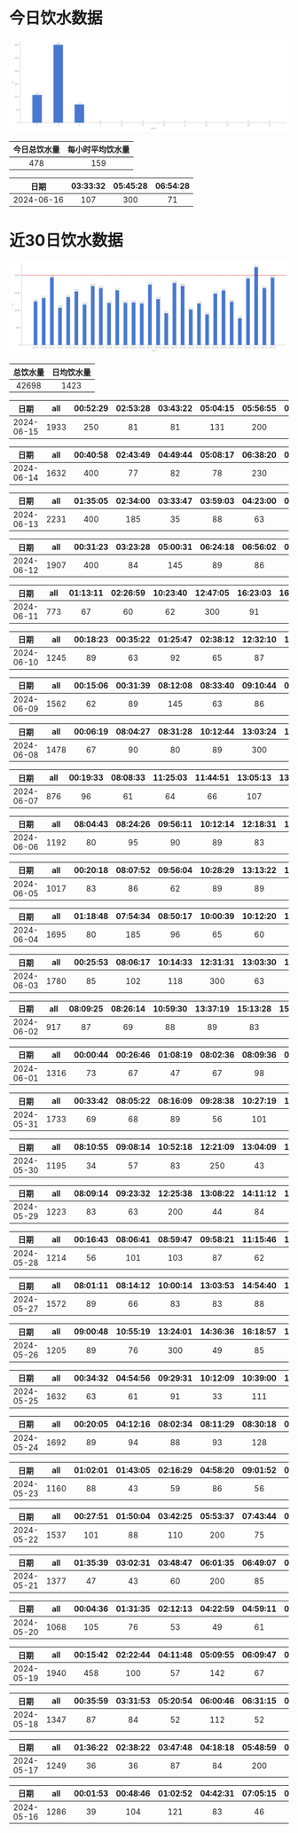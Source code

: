 # 今日饮水数据

<div align=center>
<img src="today.png" style="zoom: 100%;" />

| 今日总饮水量 | 每小时平均饮水量 |
| :----: | :----: |
| 478 | 159 |
</div>

| 日期 | 03:33:32 | 05:45:28 | 06:54:28 |
| :----: | :----: | :----: | :----: |
| 2024-06-16 | 107 | 300 | 71 |

# 近30日饮水数据

<div align=center>
<img src="30.png"style="zoom: 100%;" />

| 总饮水量 | 日均饮水量 |
| :----: | :----: |
| 42698 | 1423 |
</div>

| 日期 | all | 00:52:29 | 02:53:28 | 03:43:22 | 05:04:15 | 05:56:55 | 07:20:23 | 07:20:37 | 08:56:28 | 16:53:04 | 18:21:11 | 20:34:38 | 20:52:44 | 21:37:17 | 22:46:26 | 23:15:33 |
| :----: | :----: | :----: | :----: | :----: | :----: | :----: | :----: | :----: | :----: | :----: | :----: | :----: | :----: | :----: | :----: | :----: |
| 2024-06-15 | 1933 | 250 | 81 | 81 | 131 | 200 | 87 | 65 | 112 | 127 | 300 | 72 | 63 | 87 | 162 | 115 |

| 日期 | all | 00:40:58 | 02:43:49 | 04:49:44 | 05:08:17 | 06:38:20 | 06:58:16 | 07:31:54 | 18:02:36 | 18:43:34 | 18:53:36 | 20:33:01 | 22:26:35 | 22:42:46 |
| :----: | :----: | :----: | :----: | :----: | :----: | :----: | :----: | :----: | :----: | :----: | :----: | :----: | :----: | :----: |
| 2024-06-14 | 1632 | 400 | 77 | 82 | 78 | 230 | 61 | 88 | 84 | 84 | 96 | 83 | 166 | 103 |

| 日期 | all | 01:35:05 | 02:34:00 | 03:33:47 | 03:59:03 | 04:23:00 | 04:49:10 | 05:20:05 | 06:04:53 | 06:26:11 | 06:59:46 | 08:32:03 | 13:47:02 | 16:19:32 | 17:26:09 | 19:23:24 | 20:31:16 | 21:03:33 |
| :----: | :----: | :----: | :----: | :----: | :----: | :----: | :----: | :----: | :----: | :----: | :----: | :----: | :----: | :----: | :----: | :----: | :----: | :----: |
| 2024-06-13 | 2231 | 400 | 185 | 35 | 88 | 63 | 107 | 192 | 109 | 117 | 172 | 63 | 77 | 213 | 82 | 62 | 136 | 130 |

| 日期 | all | 00:31:23 | 03:23:28 | 05:00:31 | 06:24:18 | 06:56:02 | 06:56:37 | 06:57:50 | 07:04:24 | 07:07:58 | 07:14:33 | 07:43:55 | 07:45:47 | 07:52:34 | 19:04:26 | 20:27:20 |
| :----: | :----: | :----: | :----: | :----: | :----: | :----: | :----: | :----: | :----: | :----: | :----: | :----: | :----: | :----: | :----: | :----: |
| 2024-06-12 | 1907 | 400 | 84 | 145 | 89 | 86 | 67 | 89 | 136 | 122 | 83 | 48 | 89 | 97 | 300 | 72 |

| 日期 | all | 01:13:11 | 02:26:59 | 10:23:40 | 12:47:05 | 16:23:03 | 16:38:04 | 20:48:41 |
| :----: | :----: | :----: | :----: | :----: | :----: | :----: | :----: | :----: |
| 2024-06-11 | 773 | 67 | 60 | 62 | 300 | 91 | 72 | 121 |

| 日期 | all | 00:18:23 | 00:35:22 | 01:25:47 | 02:38:12 | 12:32:10 | 14:02:13 | 14:29:47 | 16:25:22 | 20:21:17 | 21:42:01 | 21:59:49 | 22:47:09 |
| :----: | :----: | :----: | :----: | :----: | :----: | :----: | :----: | :----: | :----: | :----: | :----: | :----: | :----: |
| 2024-06-10 | 1245 | 89 | 63 | 92 | 65 | 87 | 200 | 56 | 52 | 68 | 200 | 151 | 122 |

| 日期 | all | 00:15:06 | 00:31:39 | 08:12:08 | 08:33:40 | 09:10:44 | 09:54:45 | 12:24:50 | 13:02:28 | 16:30:40 | 17:31:55 | 18:24:41 | 19:03:48 | 20:18:23 | 22:31:08 |
| :----: | :----: | :----: | :----: | :----: | :----: | :----: | :----: | :----: | :----: | :----: | :----: | :----: | :----: | :----: | :----: |
| 2024-06-09 | 1562 | 62 | 89 | 145 | 63 | 86 | 106 | 250 | 41 | 106 | 86 | 82 | 78 | 68 | 300 |

| 日期 | all | 00:06:19 | 08:04:27 | 08:31:28 | 10:12:44 | 13:03:24 | 17:07:23 | 17:12:02 | 18:57:50 | 20:27:02 | 22:41:00 | 22:51:09 | 23:01:04 | 23:07:31 | 23:24:36 | 23:35:43 |
| :----: | :----: | :----: | :----: | :----: | :----: | :----: | :----: | :----: | :----: | :----: | :----: | :----: | :----: | :----: | :----: | :----: |
| 2024-06-08 | 1478 | 67 | 90 | 80 | 89 | 300 | 66 | 113 | 81 | 60 | 95 | 134 | 114 | 99 | 63 | 27 |

| 日期 | all | 00:19:33 | 08:08:33 | 11:25:03 | 11:44:51 | 13:05:13 | 13:42:02 | 15:15:29 | 20:25:14 | 21:17:55 | 21:29:11 | 22:01:12 |
| :----: | :----: | :----: | :----: | :----: | :----: | :----: | :----: | :----: | :----: | :----: | :----: | :----: |
| 2024-06-07 | 876 | 96 | 61 | 64 | 66 | 107 | 82 | 67 | 44 | 100 | 84 | 105 |

| 日期 | all | 08:04:43 | 08:24:26 | 09:56:11 | 10:12:14 | 12:18:31 | 14:01:04 | 14:44:21 | 15:15:35 | 15:40:00 | 16:23:38 | 18:18:59 | 19:43:45 | 22:13:30 | 22:43:23 |
| :----: | :----: | :----: | :----: | :----: | :----: | :----: | :----: | :----: | :----: | :----: | :----: | :----: | :----: | :----: | :----: |
| 2024-06-06 | 1192 | 80 | 95 | 90 | 89 | 83 | 81 | 46 | 64 | 89 | 83 | 79 | 123 | 127 | 63 |

| 日期 | all | 00:20:18 | 08:07:52 | 09:56:04 | 10:28:29 | 13:13:22 | 13:52:29 | 14:22:59 | 15:14:35 | 17:30:59 | 20:01:07 | 22:48:47 | 23:18:28 |
| :----: | :----: | :----: | :----: | :----: | :----: | :----: | :----: | :----: | :----: | :----: | :----: | :----: | :----: |
| 2024-06-05 | 1017 | 83 | 86 | 62 | 89 | 89 | 135 | 73 | 67 | 81 | 68 | 95 | 89 |

| 日期 | all | 01:18:48 | 07:54:34 | 08:50:17 | 10:00:39 | 10:12:20 | 11:13:16 | 12:19:03 | 13:02:53 | 13:16:14 | 13:58:08 | 17:05:30 | 17:31:38 | 21:20:21 | 22:46:00 | 22:54:20 |
| :----: | :----: | :----: | :----: | :----: | :----: | :----: | :----: | :----: | :----: | :----: | :----: | :----: | :----: | :----: | :----: | :----: |
| 2024-06-04 | 1695 | 80 | 185 | 96 | 65 | 60 | 85 | 200 | 62 | 71 | 84 | 113 | 67 | 300 | 139 | 88 |

| 日期 | all | 00:25:53 | 08:06:17 | 10:14:33 | 12:31:31 | 13:03:30 | 14:03:44 | 15:15:26 | 17:31:02 | 18:29:41 | 18:54:28 | 19:50:32 | 21:38:27 | 22:19:00 | 22:51:28 | 23:17:40 |
| :----: | :----: | :----: | :----: | :----: | :----: | :----: | :----: | :----: | :----: | :----: | :----: | :----: | :----: | :----: | :----: | :----: |
| 2024-06-03 | 1780 | 85 | 102 | 118 | 300 | 63 | 96 | 111 | 67 | 53 | 99 | 80 | 300 | 89 | 114 | 103 |

| 日期 | all | 08:09:25 | 08:26:14 | 10:59:30 | 13:37:19 | 15:13:28 | 15:53:09 | 16:44:08 | 17:33:47 | 19:43:41 | 20:26:11 | 22:51:37 |
| :----: | :----: | :----: | :----: | :----: | :----: | :----: | :----: | :----: | :----: | :----: | :----: | :----: |
| 2024-06-02 | 917 | 87 | 69 | 88 | 89 | 83 | 112 | 103 | 101 | 89 | 20 | 76 |

| 日期 | all | 00:00:44 | 00:26:46 | 01:08:19 | 08:02:36 | 08:09:36 | 08:42:31 | 09:08:46 | 10:01:16 | 17:03:37 | 22:57:27 |
| :----: | :----: | :----: | :----: | :----: | :----: | :----: | :----: | :----: | :----: | :----: | :----: |
| 2024-06-01 | 1316 | 73 | 67 | 47 | 67 | 98 | 75 | 90 | 99 | 400 | 300 |

| 日期 | all | 00:33:42 | 08:05:22 | 08:16:09 | 09:28:38 | 10:27:19 | 10:52:11 | 11:34:34 | 12:15:57 | 13:03:52 | 14:03:53 | 15:13:17 | 16:43:42 | 17:33:36 | 19:46:07 | 20:25:16 | 21:32:49 | 21:40:08 | 22:05:00 |
| :----: | :----: | :----: | :----: | :----: | :----: | :----: | :----: | :----: | :----: | :----: | :----: | :----: | :----: | :----: | :----: | :----: | :----: | :----: | :----: |
| 2024-05-31 | 1733 | 69 | 68 | 89 | 56 | 101 | 69 | 109 | 200 | 63 | 63 | 61 | 101 | 103 | 112 | 63 | 200 | 100 | 106 |

| 日期 | all | 08:10:55 | 09:08:14 | 10:52:18 | 12:21:09 | 13:04:09 | 14:00:41 | 14:55:11 | 16:54:41 | 21:05:26 | 22:45:46 | 22:45:51 | 23:31:14 |
| :----: | :----: | :----: | :----: | :----: | :----: | :----: | :----: | :----: | :----: | :----: | :----: | :----: | :----: |
| 2024-05-30 | 1195 | 34 | 57 | 83 | 250 | 43 | 53 | 102 | 106 | 69 | 55 | 245 | 98 |

| 日期 | all | 08:09:14 | 09:23:32 | 12:25:38 | 13:08:22 | 14:11:12 | 15:15:23 | 16:34:30 | 17:33:38 | 19:37:47 | 21:17:52 | 21:38:17 | 23:08:31 |
| :----: | :----: | :----: | :----: | :----: | :----: | :----: | :----: | :----: | :----: | :----: | :----: | :----: | :----: |
| 2024-05-29 | 1223 | 83 | 63 | 200 | 44 | 84 | 69 | 102 | 67 | 59 | 300 | 84 | 68 |

| 日期 | all | 00:16:43 | 08:06:41 | 08:59:47 | 09:58:21 | 11:15:46 | 13:04:47 | 14:46:30 | 15:41:39 | 16:06:30 | 17:33:11 | 21:32:26 | 22:15:00 |
| :----: | :----: | :----: | :----: | :----: | :----: | :----: | :----: | :----: | :----: | :----: | :----: | :----: | :----: |
| 2024-05-28 | 1214 | 56 | 101 | 103 | 87 | 62 | 69 | 109 | 81 | 64 | 115 | 300 | 67 |

| 日期 | all | 08:01:11 | 08:14:12 | 10:00:14 | 13:03:53 | 14:54:40 | 14:55:28 | 14:56:29 | 14:57:42 | 14:58:50 | 16:46:52 | 17:34:35 | 19:57:38 | 19:57:39 | 20:20:53 | 21:52:44 | 22:26:59 | 23:47:56 |
| :----: | :----: | :----: | :----: | :----: | :----: | :----: | :----: | :----: | :----: | :----: | :----: | :----: | :----: | :----: | :----: | :----: | :----: | :----: |
| 2024-05-27 | 1572 | 89 | 66 | 83 | 83 | 88 | 74 | 63 | 59 | 66 | 100 | 97 | 60 | 60 | 104 | 300 | 78 | 102 |

| 日期 | all | 09:00:48 | 10:55:19 | 13:24:01 | 14:36:36 | 16:18:57 | 17:06:26 | 19:14:54 | 21:05:08 | 21:43:07 | 22:42:13 |
| :----: | :----: | :----: | :----: | :----: | :----: | :----: | :----: | :----: | :----: | :----: | :----: |
| 2024-05-26 | 1205 | 89 | 76 | 300 | 49 | 85 | 46 | 87 | 300 | 84 | 89 |

| 日期 | all | 00:34:32 | 04:54:56 | 09:29:31 | 10:12:09 | 10:39:00 | 13:09:46 | 13:43:03 | 15:00:24 | 15:59:43 | 17:26:45 | 18:38:35 | 19:39:07 | 21:35:21 | 23:11:58 | 23:56:12 |
| :----: | :----: | :----: | :----: | :----: | :----: | :----: | :----: | :----: | :----: | :----: | :----: | :----: | :----: | :----: | :----: | :----: |
| 2024-05-25 | 1632 | 63 | 61 | 91 | 33 | 111 | 250 | 116 | 100 | 72 | 67 | 180 | 86 | 200 | 101 | 101 |

| 日期 | all | 00:20:05 | 04:12:16 | 08:02:34 | 08:11:29 | 08:30:18 | 09:58:40 | 12:19:51 | 15:49:40 | 19:17:26 | 20:17:08 | 21:02:09 |
| :----: | :----: | :----: | :----: | :----: | :----: | :----: | :----: | :----: | :----: | :----: | :----: | :----: |
| 2024-05-24 | 1692 | 89 | 94 | 88 | 93 | 128 | 91 | 250 | 400 | 300 | 92 | 67 |

| 日期 | all | 01:02:01 | 01:43:05 | 02:16:29 | 04:58:20 | 09:01:52 | 09:58:43 | 10:21:45 | 17:04:41 | 21:27:10 | 22:39:48 |
| :----: | :----: | :----: | :----: | :----: | :----: | :----: | :----: | :----: | :----: | :----: | :----: |
| 2024-05-23 | 1160 | 88 | 43 | 59 | 86 | 56 | 83 | 74 | 300 | 71 | 300 |

| 日期 | all | 00:27:51 | 01:50:04 | 03:42:25 | 05:53:37 | 07:43:44 | 08:35:49 | 14:12:54 | 16:21:28 | 17:47:56 | 18:31:21 | 21:16:05 | 22:38:30 | 23:00:16 | 23:27:56 |
| :----: | :----: | :----: | :----: | :----: | :----: | :----: | :----: | :----: | :----: | :----: | :----: | :----: | :----: | :----: | :----: |
| 2024-05-22 | 1537 | 101 | 88 | 110 | 200 | 75 | 35 | 48 | 72 | 84 | 91 | 445 | 56 | 42 | 90 |

| 日期 | all | 01:35:39 | 03:02:31 | 03:48:47 | 06:01:35 | 06:49:07 | 07:14:22 | 07:52:47 | 08:48:45 | 09:32:41 | 17:08:19 | 18:23:09 | 20:46:21 | 21:15:48 | 21:54:05 | 22:21:11 |
| :----: | :----: | :----: | :----: | :----: | :----: | :----: | :----: | :----: | :----: | :----: | :----: | :----: | :----: | :----: | :----: | :----: |
| 2024-05-21 | 1377 | 47 | 43 | 60 | 200 | 85 | 97 | 85 | 64 | 45 | 67 | 250 | 74 | 157 | 57 | 46 |

| 日期 | all | 00:04:36 | 01:31:35 | 02:12:13 | 04:22:59 | 04:59:11 | 07:26:30 | 18:11:45 | 20:29:30 | 22:26:30 | 22:43:32 | 23:51:02 |
| :----: | :----: | :----: | :----: | :----: | :----: | :----: | :----: | :----: | :----: | :----: | :----: | :----: |
| 2024-05-20 | 1068 | 105 | 76 | 53 | 49 | 61 | 88 | 300 | 71 | 112 | 82 | 71 |

| 日期 | all | 00:15:42 | 02:22:44 | 04:11:48 | 05:09:55 | 06:09:47 | 06:43:59 | 07:19:04 | 07:42:37 | 18:33:45 | 18:44:00 | 18:52:00 | 20:31:23 | 21:10:11 | 22:18:47 | 23:13:16 | 23:32:12 |
| :----: | :----: | :----: | :----: | :----: | :----: | :----: | :----: | :----: | :----: | :----: | :----: | :----: | :----: | :----: | :----: | :----: | :----: |
| 2024-05-19 | 1940 | 458 | 100 | 57 | 142 | 67 | 52 | 87 | 97 | 300 | 141 | 72 | 82 | 82 | 62 | 78 | 63 |

| 日期 | all | 00:35:59 | 03:31:53 | 05:20:54 | 06:00:46 | 06:31:15 | 07:33:14 | 08:30:10 | 10:40:35 | 20:40:18 |
| :----: | :----: | :----: | :----: | :----: | :----: | :----: | :----: | :----: | :----: | :----: |
| 2024-05-18 | 1347 | 87 | 84 | 52 | 112 | 52 | 88 | 200 | 83 | 589 |

| 日期 | all | 01:36:22 | 02:38:22 | 03:47:48 | 04:18:18 | 05:48:59 | 08:43:48 | 16:35:40 | 17:32:11 | 20:28:56 | 21:10:49 | 22:28:25 |
| :----: | :----: | :----: | :----: | :----: | :----: | :----: | :----: | :----: | :----: | :----: | :----: | :----: |
| 2024-05-17 | 1249 | 36 | 36 | 87 | 84 | 200 | 97 | 67 | 300 | 120 | 112 | 110 |

| 日期 | all | 00:01:53 | 00:48:46 | 01:02:52 | 04:42:31 | 07:05:15 | 07:53:21 | 17:46:24 | 19:05:34 | 20:32:54 | 20:50:19 | 22:32:55 |
| :----: | :----: | :----: | :----: | :----: | :----: | :----: | :----: | :----: | :----: | :----: | :----: | :----: |
| 2024-05-16 | 1286 | 39 | 104 | 121 | 83 | 46 | 59 | 200 | 90 | 61 | 83 | 400 |

